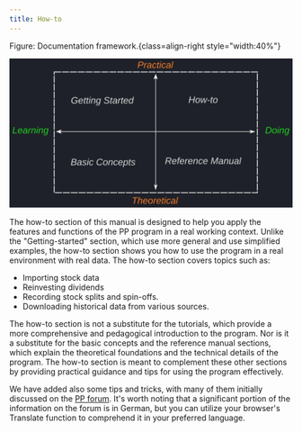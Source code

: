 ```yaml
---
title: How-to
---
```


Figure: Documentation framework.{class=align-right style="width:40%"} 

![](../images/documentation-framework.svg)



The how-to section of this manual is designed to help you apply the features and functions of the PP program in a real working context.  Unlike the "Getting-started" section, which use more general and use simplified examples, the how-to section shows you how to use the program in a real environment with real data. The how-to section covers topics such as:

- Importing stock data
- Reinvesting dividends
- Recording stock splits and spin-offs.
- Downloading historical data from various sources.


The how-to section is not a substitute for the tutorials, which provide a more comprehensive and pedagogical introduction to the program. Nor is it a substitute for the basic concepts and the reference manual sections, which explain the theoretical foundations and the technical details of the program. The how-to section is meant to complement these other sections by providing practical guidance and tips for using the program effectively.


We have added also some tips and tricks, with many of them initially discussed on the [PP forum](https://forum.portfolio-performance.info). It's worth noting that a significant portion of the information on the forum is in German, but you can utilize your browser's Translate function to comprehend it in your preferred language.

